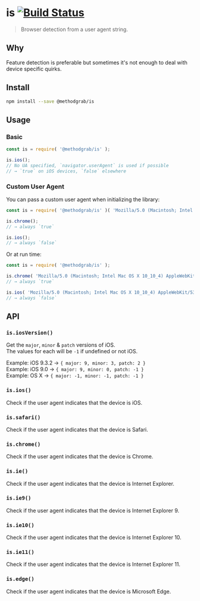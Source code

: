 # is [![Build Status](https://travis-ci.org/MethodGrab/is.svg?branch=master)](https://travis-ci.org/MethodGrab/is)
> Browser detection from a user agent string.


## Why
Feature detection is preferable but sometimes it's not enough to deal with device specific quirks.


## Install
```bash
npm install --save @methodgrab/is
```


## Usage

### Basic
```js
const is = require( '@methodgrab/is' );

is.ios();
// No UA specified, `navigator.userAgent` is used if possible
// → `true` on iOS devices, `false` elsewhere
```

### Custom User Agent
You can pass a custom user agent when initializing the library:

```js
const is = require( '@methodgrab/is' )( 'Mozilla/5.0 (Macintosh; Intel Mac OS X 10_10_4) AppleWebKit/537.36 (KHTML, like Gecko) Chrome/44.0.2403.155 Safari/537.36' );

is.chrome();
// → always `true`

is.ios();
// → always `false`
```

Or at run time:

```js
const is = require( '@methodgrab/is' );

is.chrome( 'Mozilla/5.0 (Macintosh; Intel Mac OS X 10_10_4) AppleWebKit/537.36 (KHTML, like Gecko) Chrome/44.0.2403.155 Safari/537.36' );
// → always `true`

is.ios( 'Mozilla/5.0 (Macintosh; Intel Mac OS X 10_10_4) AppleWebKit/537.36 (KHTML, like Gecko) Chrome/44.0.2403.155 Safari/537.36' );
// → always `false`
```


## API

### `is.iosVersion()`
Get the `major`, `minor` & `patch` versions of iOS.  
The values for each will be `-1` if undefined or not iOS.  

Example: iOS 9.3.2 → `{ major: 9, minor: 3, patch: 2 }`  
Example: iOS 9.0 → `{ major: 9, minor: 0, patch: -1 }`  
Example: OS X → `{ major: -1, minor: -1, patch: -1 }`  

### `is.ios()`
Check if the user agent indicates that the device is iOS.

### `is.safari()`
Check if the user agent indicates that the device is Safari.

### `is.chrome()`
Check if the user agent indicates that the device is Chrome.

### `is.ie()`
Check if the user agent indicates that the device is Internet Explorer.

### `is.ie9()`
Check if the user agent indicates that the device is Internet Explorer 9.

### `is.ie10()`
Check if the user agent indicates that the device is Internet Explorer 10.

### `is.ie11()`
Check if the user agent indicates that the device is Internet Explorer 11.

### `is.edge()`
Check if the user agent indicates that the device is Microsoft Edge.
